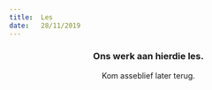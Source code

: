 ```yaml
---
title:  Les
date:   28/11/2019
---
```


### <center>Ons werk aan hierdie les.</center>
<center>Kom asseblief later terug.</center>